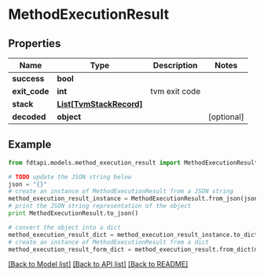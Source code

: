 # MethodExecutionResult


## Properties
Name | Type | Description | Notes
------------ | ------------- | ------------- | -------------
**success** | **bool** |  | 
**exit_code** | **int** | tvm exit code | 
**stack** | [**List[TvmStackRecord]**](TvmStackRecord.md) |  | 
**decoded** | **object** |  | [optional] 

## Example

```python
from fdtapi.models.method_execution_result import MethodExecutionResult

# TODO update the JSON string below
json = "{}"
# create an instance of MethodExecutionResult from a JSON string
method_execution_result_instance = MethodExecutionResult.from_json(json)
# print the JSON string representation of the object
print MethodExecutionResult.to_json()

# convert the object into a dict
method_execution_result_dict = method_execution_result_instance.to_dict()
# create an instance of MethodExecutionResult from a dict
method_execution_result_form_dict = method_execution_result.from_dict(method_execution_result_dict)
```
[[Back to Model list]](../README.md#documentation-for-models) [[Back to API list]](../README.md#documentation-for-api-endpoints) [[Back to README]](../README.md)


